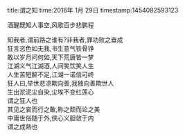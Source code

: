 title:谓之知
time:2016年 1月 29日
timestamp:1454082593123

酒醒既知人事空,风歌百步悲鹏程<div>知我者,谓前路之谁有?非我者,罪功败之垂成</div><div>狂言恣色如无我,书生意气铁骨铮</div><div>敢以岁月问何如,天下荒唐皆一梦</div><div>江湖义气江湖酒,人间笑饮笑人生</div><div>人生苦短醉不足,江湖一诺信可终</div><div>狂人曰,举世悲凉欺向善,我独向善欺世人</div><div>生出淤泥尘自染,尘埃不变红莲心</div><div>谓之狂人也</div><div>其见之哀而行之敢,称之颓而论之美</div><div>中庸世俗随于外,侠心义胆敛于内</div><div>谓之成熟也</div>